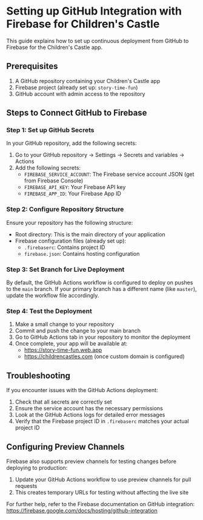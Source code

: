 # Setting up GitHub Integration with Firebase for Children's Castle

This guide explains how to set up continuous deployment from GitHub to Firebase for the Children's Castle app.

## Prerequisites

1. A GitHub repository containing your Children's Castle app
2. Firebase project (already set up: `story-time-fun`)
3. GitHub account with admin access to the repository

## Steps to Connect GitHub to Firebase

### Step 1: Set up GitHub Secrets

In your GitHub repository, add the following secrets:

1. Go to your GitHub repository → Settings → Secrets and variables → Actions
2. Add the following secrets:
   - `FIREBASE_SERVICE_ACCOUNT`: The Firebase service account JSON (get from Firebase Console)
   - `FIREBASE_API_KEY`: Your Firebase API key 
   - `FIREBASE_APP_ID`: Your Firebase App ID

### Step 2: Configure Repository Structure

Ensure your repository has the following structure:
- Root directory: This is the main directory of your application
- Firebase configuration files (already set up):
  - `.firebaserc`: Contains project ID
  - `firebase.json`: Contains hosting configuration

### Step 3: Set Branch for Live Deployment

By default, the GitHub Actions workflow is configured to deploy on pushes to the `main` branch. If your primary branch has a different name (like `master`), update the workflow file accordingly.

### Step 4: Test the Deployment

1. Make a small change to your repository
2. Commit and push the change to your main branch
3. Go to GitHub Actions tab in your repository to monitor the deployment
4. Once complete, your app will be available at:
   - https://story-time-fun.web.app
   - https://childrencastles.com (once custom domain is configured)

## Troubleshooting

If you encounter issues with the GitHub Actions deployment:

1. Check that all secrets are correctly set
2. Ensure the service account has the necessary permissions
3. Look at the GitHub Actions logs for detailed error messages
4. Verify that the Firebase project ID in `.firebaserc` matches your actual project ID

## Configuring Preview Channels

Firebase also supports preview channels for testing changes before deploying to production:

1. Update your GitHub Actions workflow to use preview channels for pull requests
2. This creates temporary URLs for testing without affecting the live site

For further help, refer to the Firebase documentation on GitHub integration:
https://firebase.google.com/docs/hosting/github-integration